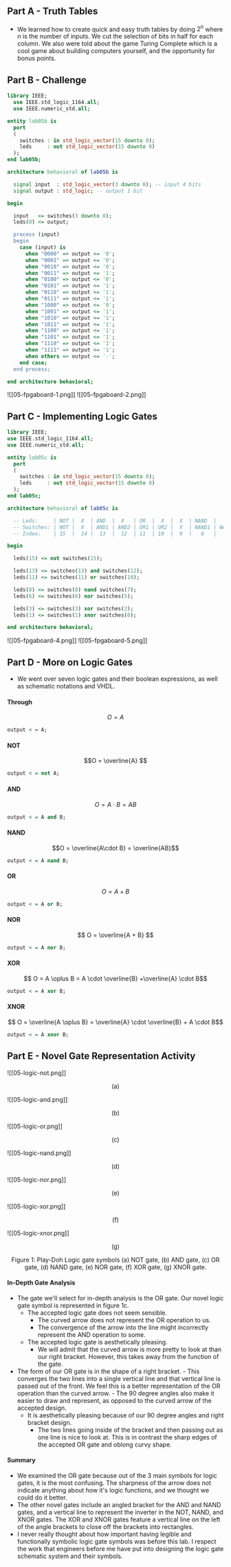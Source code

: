 ## Part A - Truth Tables
- We learned how to create quick and easy truth tables by doing $2^n$ where $n$ is the number of inputs. We cut the selection of bits in half for each column. We also were told about the game Turing Complete which is a cool game about building computers yourself, and the opportunity for bonus points.
## Part B - Challenge
```vhdl
library IEEE;
  use IEEE.std_logic_1164.all;
  use IEEE.numeric_std.all;

entity lab05b is
  port
  (
    switches : in std_logic_vector(15 downto 0);
    leds     : out std_logic_vector(15 downto 0)
  );
end lab05b;

architecture behavioral of lab05b is

  signal input  : std_logic_vector(3 downto 0); -- input 4 bits
  signal output : std_logic; -- output 1 bit

begin

  input   <= switches(3 downto 0);
  leds(0) <= output;

  process (input)
  begin
    case (input) is
      when "0000" => output <= '0';
      when "0001" => output <= '0';
      when "0010" => output <= '0';
      when "0011" => output <= '1';
      when "0100" => output <= '0';
      when "0101" => output <= '1';
      when "0110" => output <= '1';
      when "0111" => output <= '1';
      when "1000" => output <= '0';
      when "1001" => output <= '1';
      when "1010" => output <= '1';
      when "1011" => output <= '1';
      when "1100" => output <= '1';
      when "1101" => output <= '1';
      when "1110" => output <= '1';
      when "1111" => output <= '1';
      when others => output <= '-';
    end case;
  end process;

end architecture behavioral;
```

![[05-fpgaboard-1.png]]
![[05-fpgaboard-2.png]]

## Part C - Implementing Logic Gates
```vhdl
library IEEE;
use IEEE.std_logic_1164.all;
use IEEE.numeric_std.all;

entity lab05c is
  port
  (
    switches : in std_logic_vector(15 downto 0);
    leds     : out std_logic_vector(15 downto 0)
  );
end lab05c;

architecture behavioral of lab05c is

  -- Leds:     | NOT |  X  | AND  |  X   | OR  |  X  |  X  | NAND  |   X   | NOR  |  X   |  X  | XOR  |  X   | XNOR  |   X   |
  -- Switches: | NOT |  X  | AND1 | AND2 | OR1 | OR2 |  X  | NAND1 | NAND2 | NOR1 | NOR2 |  X  | XOR1 | XOR2 | XNOR1 | XNOR2 |
  -- Index:    | 15  |  14 |  13  |  12  | 11  | 10  |  9  |   8   |   7   |  6   |  5   |  4  |  3   |  2   |   1   |   0   |

begin

  leds(15) <= not switches(15);

  leds(13) <= switches(13) and switches(12);
  leds(11) <= switches(11) or switches(10);

  leds(8) <= switches(8) nand switches(7);
  leds(6) <= switches(6) nor switches(5);

  leds(3) <= switches(3) xor switches(2);
  leds(1) <= switches(1) xnor switches(0);

end architecture behavioral;
```
![[05-fpgaboard-4.png]]
![[05-fpgaboard-5.png]]

## Part D - More on Logic Gates
- We went over seven logic gates and their boolean expressions, as well as schematic notations and VHDL. 
#### Through
$$O = A$$
```vhdl
output < = A;
```
#### NOT
$$O = \overline{A} $$
```vhdl
output < = not A;
```
#### AND
$$O = A\cdot B = AB $$
```vhdl
output < = A and B;
```
#### NAND
$$O = \overline{A\cdot B} = \overline{AB}$$
```vhdl
output < = A nand B;
```
#### OR
$$ O = A + B $$
```vhdl
output < = A or B;
```
#### NOR
$$ O = \overline{A + B} $$
```vhdl
output < = A nor B;
```
#### XOR
$$ O = A \oplus B = A \cdot \overline{B} +\overline{A} \cdot B$$
```vhdl
output < = A xor B;
```
#### XNOR
$$ O = \overline{A \oplus B} = \overline{A} \cdot \overline{B} + A \cdot B$$
```vhdl
output < = A xnor B;
```

## Part E - Novel Gate Representation Activity
![[05-logic-not.png]]
<p style="text-align: center">(a)</p>

![[05-logic-and.png]]
<p style="text-align: center">(b)</p>

![[05-logic-or.png]]
<p style="text-align: center">(c)</p>

![[05-logic-nand.png]]
<p style="text-align: center">(d)</p>

![[05-logic-nor.png]]
<p style="text-align: center">(e)</p>

![[05-logic-xor.png]]
<p style="text-align: center">(f)</p>

![[05-logic-xnor.png]]
<p style="text-align: center">(g)</p>
<p style="text-align: center">Figure 1: Play-Doh Logic gate symbols (a) NOT gate, (b) AND gate, (c) OR gate, (d) NAND gate, (e) NOR gate, (f) XOR gate, (g) XNOR gate.</p>

#### In-Depth Gate Analysis
- The gate we'll select for in-depth analysis is the OR gate. Our novel logic gate symbol is represented in figure 1c.
	- The accepted logic gate does not seem sensible. 
		- The curved arrow does not represent the OR operation to us. 
		- The convergence of the arrow into the line might incorrectly represent the AND operation to some.
	- The accepted logic gate is aesthetically pleasing.
		- We will admit that the curved arrow is more pretty to look at than our right bracket. However, this takes away from the function of the gate.
 - The form of our OR gate is in the shape of a right bracket. 
		- This converges the two lines into a single vertical line and that vertical line is passed out of the front. We feel this is a better representation of the OR operation than the curved arrow. 
		- The 90 degree angles also make it easier to draw and represent, as opposed to the curved arrow of the accepted design.
	- It is aesthetically pleasing because of our 90 degree angles and right bracket design. 
		- The two lines going inside of the bracket and then passing out as one line is nice to look at. This is in contrast the sharp edges of the accepted OR gate and oblong curvy shape.

#### Summary
- We examined the OR gate because out of the 3 main symbols for logic gates, it is the most confusing. The sharpness of the arrow does not indicate anything about how it's logic functions, and we thought we could do it better.
- The other novel gates include an angled bracket for the AND and NAND gates, and a vertical line to represent the inverter in the NOT, NAND, and XNOR gates. The XOR and XNOR gates feature a vertical line on the left of the angle brackets to close off the brackets into rectangles.
- I never really thought about how important having legible and functionally symbolic logic gate symbols was before this lab. I respect the work that engineers before me have put into designing the logic gate schematic system and their symbols.